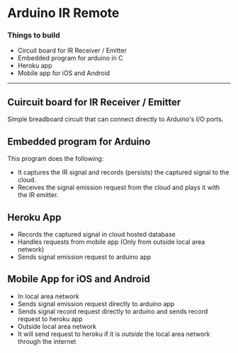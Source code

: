 # Arduino IR Remote

### Things to build
* Circuit board for IR Receiver / Emitter
* Embedded program for arduino in C
* Heroku app
* Mobile app for iOS and Android

----

## Cuircuit board for IR Receiver / Emitter
Simple breadboard circuit that can connect directly to Arduino's I/O ports.

## Embedded program for Arduino
This program does the following:
* It captures the IR signal and records (persists) the captured signal to the cloud.
* Receives the signal emission request from the cloud and plays it with the IR emitter.


## Heroku App
* Records the captured signal in cloud hosted database
* Handles requests from mobile app (Only from outside local area network)
* Sends signal emission request to arduino app

## Mobile App for iOS and Android
* In local area network
 * Sends signal emission request directly to arduino app
 * Sends signal record request directly to arduino and sends record request to heroku app
* Outside local area network
 * It will send request to heroku if it is _outside_ the local area network through the internet


 
